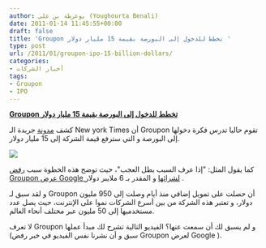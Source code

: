 ```yaml
---
author: يوغرطة بن علي (Youghourta Benali)
date: 2011-01-14 11:45:55+00:00
draft: false
title: 'Groupon تخطط للدخول إلى البورصة بقيمة 15 مليار دولار '
type: post
url: /2011/01/groupon-ipo-15-billion-dollars/
categories:
- أخبار الشركات
tags:
- Groupon
- IPO
---
```


**[Groupon تخطط للدخول إلى البورصة بقيمة 15 مليار دولار](https://www.it-scoop.com/2011/01/groupon-ipo-15-billion-dollars/)**


كشف [مدونة](http://dealbook.nytimes.com/2011/01/13/groupon-readies-for-an-i-p-o/) جريدة الـ New york Times أن Groupon تقوم حاليا تدرس فكرة دخولها إلى البورصة و التي سترفع قيمة الشركة إلى 15 مليار دولار.

[![](logo_groupon_233x97.png)
](https://www.it-scoop.com/2011/01/groupon-ipo-15-billion-dollars/)

كما يقول المثل: "إذا عرف السبب بطل العجب"، حيث توضح هذه الخطوة سبب [رفض Groupon عرض Google لشرائها](https://www.it-scoop.com/2010/12/google-groupon/) و المقدر بـ 6 ملايبر دولار .

و لقد سبق لـ Groupon أن حصلت على تمويل إضافي منذ أيام وصلت إلى 950 مليون دولار، و تعتبر هذه الشركة من بين أسرع الشركات نموا على الإنترنت، حيث يصل عدد مستخدميها إلى 50 مليون عبر مختلف أنحاء العالم.

لا تعرف Groupon و لم يسبق لك أن سمعت عنها؟ الفيديو التالية تشرح لك مبدأ عملها (سبق و أن نشرنا نفس الفيديو في خبر رفض Groupon لعرض Google ).

<!-- more -->



<object classid="clsid:d27cdb6e-ae6d-11cf-96b8-444553540000" width="640" codebase="http://download.macromedia.com/pub/shockwave/cabs/flash/swflash.cab#version=6,0,40,0" height="385"><embed src="http://www.youtube.com/v/_xgPtqT0XBY?fs=1&hl=fr_FR" allowscriptaccess="always" height="385" width="640" allowfullscreen="true" type="application/x-shockwave-flash"></embed></object>
